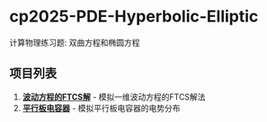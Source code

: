 # cp2025-PDE-Hyperbolic-Elliptic
计算物理练习题: 双曲方程和椭圆方程

## 项目列表
1. **[波动方程的FTCS解](./WaveEquationFTCS/项目说明.md)** - 模拟一维波动方程的FTCS解法
2. **[平行板电容器](./ParallelPlateCapacitor/项目说明.md)** - 模拟平行板电容器的电势分布
